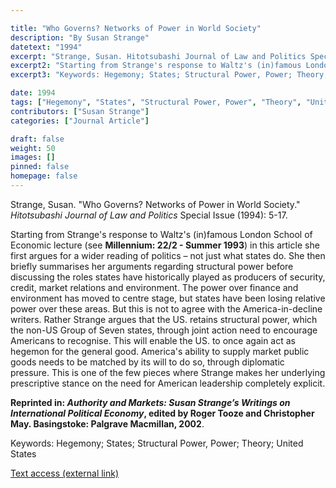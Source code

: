 ```yaml
---

title: "Who Governs? Networks of Power in World Society"
description: "By Susan Strange"
datetext: "1994"
excerpt: "Strange, Susan. Hitotsubashi Journal of Law and Politics Special Issue (1994): 5-17."
excerpt2: "Starting from Strange's response to Waltz's (in)famous London School of Economic lecture (see Millennium 22/2 - Summer 1993) in this article she first argues for a wider reading of politics – not just what states do. She then briefly summarises her arguments regarding structural power before discussing the roles states have historically played as producers of security, credit, market relations and environment. The power over finance and environment has moved to centre stage, but states have been losing relative power over these areas. But this is not to agree with the America-in-decline writers. Rather Strange argues that the US. retains structural power, which the non-US Group of Seven states, through joint action need to encourage Americans to recognise. This will enable the US. to once again act as hegemon for the general good. America's ability to supply market public goods needs to be matched by its will to do so, through diplomatic pressure. This is one of the few pieces where Strange makes her underlying prescriptive stance on the need for American leadership completely explicit. Reprinted in: Authority and Markets: Susan Strange’s Writings on International Political Economy, edited by Roger Tooze and Christopher May. Basingstoke: Palgrave Macmillan, 2002."
excerpt3: "Keywords: Hegemony; States; Structural Power, Power; Theory; United States"

date: 1994
tags: ["Hegemony", "States", "Structural Power, Power", "Theory", "United States", "1990's"]
contributors: ["Susan Strange"]
categories: ["Journal Article"]

draft: false
weight: 50
images: []
pinned: false
homepage: false
---
```


Strange, Susan. "Who Governs? Networks of Power in World Society." *Hitotsubashi Journal of Law and Politics* Special Issue (1994): 5-17.

Starting from Strange's response to Waltz's (in)famous London School of Economic lecture (see **Millennium: 22/2 - Summer 1993**) in this article she first argues for a wider reading of politics – not just what states do. She then briefly summarises her arguments regarding structural power before discussing the roles states have historically played as producers of security, credit, market relations and environment. The power over finance and environment has moved to centre stage, but states have been losing relative power over these areas. But this is not to agree with the America-in-decline writers. Rather Strange argues that the US. retains structural power, which the non-US Group of Seven states, through joint action need to encourage Americans to recognise. This will enable the US. to once again act as hegemon for the general good. America's ability to supply market public goods needs to be matched by its will to do so, through diplomatic pressure. This is one of the few pieces where Strange makes her underlying prescriptive stance on the need for American leadership completely explicit.

**Reprinted in: *Authority and Markets: Susan Strange’s Writings on International Political Economy*, edited by Roger Tooze and Christopher May. Basingstoke: Palgrave Macmillan, 2002**.

Keywords: Hegemony; States; Structural Power, Power; Theory; United States

[Text access (external link)](http://hermes-ir.lib.hit-u.ac.jp/hermes/ir/re/8191/HJlaw0220S00050.pdf)
